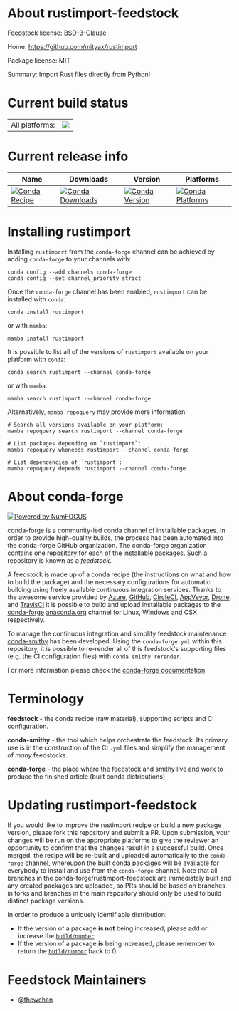 About rustimport-feedstock
==========================

Feedstock license: [BSD-3-Clause](https://github.com/conda-forge/rustimport-feedstock/blob/main/LICENSE.txt)

Home: https://github.com/mityax/rustimport

Package license: MIT

Summary: Import Rust files directly from Python!

Current build status
====================


<table><tr><td>All platforms:</td>
    <td>
      <a href="https://dev.azure.com/conda-forge/feedstock-builds/_build/latest?definitionId=21944&branchName=main">
        <img src="https://dev.azure.com/conda-forge/feedstock-builds/_apis/build/status/rustimport-feedstock?branchName=main">
      </a>
    </td>
  </tr>
</table>

Current release info
====================

| Name | Downloads | Version | Platforms |
| --- | --- | --- | --- |
| [![Conda Recipe](https://img.shields.io/badge/recipe-rustimport-green.svg)](https://anaconda.org/conda-forge/rustimport) | [![Conda Downloads](https://img.shields.io/conda/dn/conda-forge/rustimport.svg)](https://anaconda.org/conda-forge/rustimport) | [![Conda Version](https://img.shields.io/conda/vn/conda-forge/rustimport.svg)](https://anaconda.org/conda-forge/rustimport) | [![Conda Platforms](https://img.shields.io/conda/pn/conda-forge/rustimport.svg)](https://anaconda.org/conda-forge/rustimport) |

Installing rustimport
=====================

Installing `rustimport` from the `conda-forge` channel can be achieved by adding `conda-forge` to your channels with:

```
conda config --add channels conda-forge
conda config --set channel_priority strict
```

Once the `conda-forge` channel has been enabled, `rustimport` can be installed with `conda`:

```
conda install rustimport
```

or with `mamba`:

```
mamba install rustimport
```

It is possible to list all of the versions of `rustimport` available on your platform with `conda`:

```
conda search rustimport --channel conda-forge
```

or with `mamba`:

```
mamba search rustimport --channel conda-forge
```

Alternatively, `mamba repoquery` may provide more information:

```
# Search all versions available on your platform:
mamba repoquery search rustimport --channel conda-forge

# List packages depending on `rustimport`:
mamba repoquery whoneeds rustimport --channel conda-forge

# List dependencies of `rustimport`:
mamba repoquery depends rustimport --channel conda-forge
```


About conda-forge
=================

[![Powered by
NumFOCUS](https://img.shields.io/badge/powered%20by-NumFOCUS-orange.svg?style=flat&colorA=E1523D&colorB=007D8A)](https://numfocus.org)

conda-forge is a community-led conda channel of installable packages.
In order to provide high-quality builds, the process has been automated into the
conda-forge GitHub organization. The conda-forge organization contains one repository
for each of the installable packages. Such a repository is known as a *feedstock*.

A feedstock is made up of a conda recipe (the instructions on what and how to build
the package) and the necessary configurations for automatic building using freely
available continuous integration services. Thanks to the awesome service provided by
[Azure](https://azure.microsoft.com/en-us/services/devops/), [GitHub](https://github.com/),
[CircleCI](https://circleci.com/), [AppVeyor](https://www.appveyor.com/),
[Drone](https://cloud.drone.io/welcome), and [TravisCI](https://travis-ci.com/)
it is possible to build and upload installable packages to the
[conda-forge](https://anaconda.org/conda-forge) [anaconda.org](https://anaconda.org/)
channel for Linux, Windows and OSX respectively.

To manage the continuous integration and simplify feedstock maintenance
[conda-smithy](https://github.com/conda-forge/conda-smithy) has been developed.
Using the ``conda-forge.yml`` within this repository, it is possible to re-render all of
this feedstock's supporting files (e.g. the CI configuration files) with ``conda smithy rerender``.

For more information please check the [conda-forge documentation](https://conda-forge.org/docs/).

Terminology
===========

**feedstock** - the conda recipe (raw material), supporting scripts and CI configuration.

**conda-smithy** - the tool which helps orchestrate the feedstock.
                   Its primary use is in the construction of the CI ``.yml`` files
                   and simplify the management of *many* feedstocks.

**conda-forge** - the place where the feedstock and smithy live and work to
                  produce the finished article (built conda distributions)


Updating rustimport-feedstock
=============================

If you would like to improve the rustimport recipe or build a new
package version, please fork this repository and submit a PR. Upon submission,
your changes will be run on the appropriate platforms to give the reviewer an
opportunity to confirm that the changes result in a successful build. Once
merged, the recipe will be re-built and uploaded automatically to the
`conda-forge` channel, whereupon the built conda packages will be available for
everybody to install and use from the `conda-forge` channel.
Note that all branches in the conda-forge/rustimport-feedstock are
immediately built and any created packages are uploaded, so PRs should be based
on branches in forks and branches in the main repository should only be used to
build distinct package versions.

In order to produce a uniquely identifiable distribution:
 * If the version of a package **is not** being increased, please add or increase
   the [``build/number``](https://docs.conda.io/projects/conda-build/en/latest/resources/define-metadata.html#build-number-and-string).
 * If the version of a package **is** being increased, please remember to return
   the [``build/number``](https://docs.conda.io/projects/conda-build/en/latest/resources/define-metadata.html#build-number-and-string)
   back to 0.

Feedstock Maintainers
=====================

* [@thewchan](https://github.com/thewchan/)

